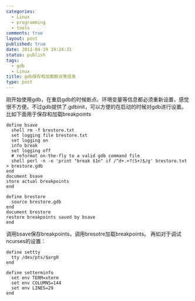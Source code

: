 ```yaml
--- 
categories: 
  - Linux
  - programming
  - tools
comments: true
layout: post
published: true
date: 2011-04-19 19:24:31
status: publish
tags: 
  - gdb
  - Linux
title: gdb保存和加载断点等信息
type: post
---
```


刚开始使用gdb，在重启gdb的时候断点、环境变量等信息都必须重新设置，感觉很不方便。不过gdb提供了.gdbinit，可以方便的在启动的时候对gdb进行设置。比如下面用于保存和加载breakpoints

``` 
define bsave
  shell rm -f brestore.txt
  set logging file brestore.txt
  set logging on
  info break
  set logging off
  # reformat on-the-fly to a valid gdb command file
  shell perl -n -e 'print "break $1n" if /^d+.+?(S+)$/g' brestore.txt > brestore.gdb
end 
document bsave
store actual breakpoints
end

define brestore
  source brestore.gdb
end
document brestore
restore breakpoints saved by bsave
end
```

调用bsave保存breakpoints，调用bresotre加载breakpoints。
再如对于调试ncurses的设置：

``` 
define settty
  tty /dev/pts/$arg0
end

define setterminfo
  set env TERM=xterm
  set env COLUMNS=144
  set env LINES=29
end
```
